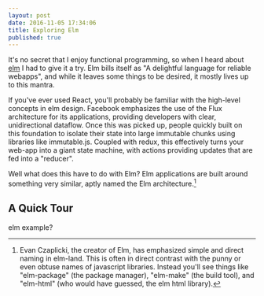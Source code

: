 ```yaml
---
layout: post
date: 2016-11-05 17:34:06
title: Exploring Elm
published: true
---
```


It's no secret that I enjoy functional programming, so when I heard about [elm](http://elm-lang.org) I had to give it a try. Elm bills itself as "A delightful language for reliable webapps", and while it leaves some things to be desired, it mostly lives up to this mantra.

If you've ever used React, you'll probably be familiar with the high-level concepts in elm design. Facebook emphasizes the use of the Flux architecture for its applications, providing developers with clear, unidirectional dataflow. Once this was picked up, people quickly built on this foundation to isolate their state into large immutable chunks using libraries like immutable.js. Coupled with redux, this effectively turns your web-app into a giant state machine, with actions providing updates that are fed into a "reducer".

Well what does this have to do with Elm? Elm applications are built around something very similar, aptly named the Elm architecture.[^1]

[^1]: Evan Czaplicki, the creator of Elm, has emphasized simple and direct naming in elm-land. This is often in direct contrast with the punny or even obtuse names of javascript libraries. Instead you'll see things like "elm-package" (the package manager), "elm-make" (the build tool), and "elm-html" (who would have guessed, the elm html library).


## A Quick Tour

elm example?
